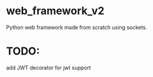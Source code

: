 # web_framework_v2

Python web framework made from scratch using sockets.

# TODO:

add JWT decorator for jwt support
